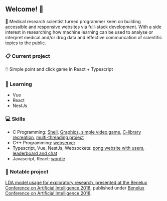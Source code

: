 ## Welcome! 👋

🧪 Medical research scientist turned programmer keen on building accessible and responsive websites via full-stack development. With a side interest in researching how machine learning can be used to analyse or interpret medical and/or drug data and effective communcation of scientific topics to the public.

### 📋 Current project
🖱️ Simple point and click game in React + Typescript

### 📖 Learning
- Vue 
- React
- NestJs

### 💻 Skills
- C Programming: [Shell](https://github.com/NHariman/minishell), [Graphics, simple video game](https://github.com/NHariman/cub3D), [C-library recreation](https://github.com/NHariman/libft), [multi-threading project](https://github.com/NHariman/philosophers)
- C++ Programming: [webserver](https://github.com/NHariman/foodserv)
- Typescript, Vue, NestJs, Websockets: [pong website with users, leaderboard and chat](https://github.com/MichelleJiam/transcendence)
- Javascript, React: [wordle](https://github.com/NHariman/CODAMxTOMTOM-wordle-sandbox)

### 📝 Notable project
[LDA model usage for exploratory research, presented at the Benelux Conference on Artificial Intelligence 2018](https://github.com/NHariman/LDA-model-SCS-2018), published under [Benelux Conference on Artificial Intelligence 2018](https://link.springer.com/chapter/10.1007/978-3-030-31978-6_4).

<!--
**NHariman/nhariman** is a ✨ _special_ ✨ repository because its `README.md` (this file) appears on your GitHub profile.

Here are some ideas to get you started:

- 🔭 I’m currently working on ...
- 🌱 I’m currently learning ...
- 👯 I’m looking to collaborate on ...
- 🤔 I’m looking for help with ...
- 💬 Ask me about ...
- 📫 How to reach me: ...
- 😄 Pronouns: ...
- ⚡ Fun fact: ...
-->
